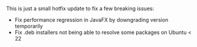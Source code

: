 This is just a small hotfix update to fix a few breaking issues:
- Fix performance regression in JavaFX by downgrading version temporarily
- Fix .deb installers not being able to resolve some packages on Ubuntu < 22
